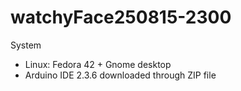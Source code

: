 # watchyFace250815-2300

System 
- Linux: Fedora 42 + Gnome desktop
- Arduino IDE 2.3.6 downloaded through ZIP file
